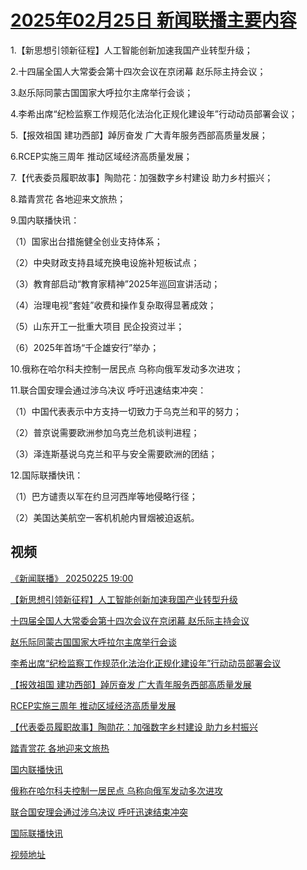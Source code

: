 # [2025年02月25日 新闻联播主要内容](https://tv.cctv.com/lm/xwlb/day/20250225.shtml)

1.【新思想引领新征程】人工智能创新加速我国产业转型升级；

2.十四届全国人大常委会第十四次会议在京闭幕 赵乐际主持会议；

3.赵乐际同蒙古国国家大呼拉尔主席举行会谈；

4.李希出席“纪检监察工作规范化法治化正规化建设年”行动动员部署会议；

5.【报效祖国 建功西部】踔厉奋发 广大青年服务西部高质量发展；

6.RCEP实施三周年 推动区域经济高质量发展；

7.【代表委员履职故事】陶勋花：加强数字乡村建设 助力乡村振兴；

8.踏青赏花 各地迎来文旅热；

9.国内联播快讯：

（1）国家出台措施健全创业支持体系；

（2）中央财政支持县域充换电设施补短板试点；

（3）教育部启动“教育家精神”2025年巡回宣讲活动；

（4）治理电视“套娃”收费和操作复杂取得显著成效；

（5）山东开工一批重大项目 民企投资过半；

（6）2025年首场“千企雄安行”举办；

10.俄称在哈尔科夫控制一居民点 乌称向俄军发动多次进攻；

11.联合国安理会通过涉乌决议 呼吁迅速结束冲突：

（1）中国代表表示中方支持一切致力于乌克兰和平的努力；

（2）普京说需要欧洲参加乌克兰危机谈判进程；

（3）泽连斯基说乌克兰和平与安全需要欧洲的团结；

12.国际联播快讯：

（1）巴方谴责以军在约旦河西岸等地侵略行径；

（2）美国达美航空一客机机舱内冒烟被迫返航。

## 视频

[《新闻联播》 20250225 19:00](https://tv.cctv.com/2025/02/25/VIDEWI1uMJzGS6SMW9x4lOSJ250225.shtml)

[【新思想引领新征程】人工智能创新加速我国产业转型升级](https://tv.cctv.com/2025/02/25/VIDEGzndzwYe8hs59z2z0zml250225.shtml)

[十四届全国人大常委会第十四次会议在京闭幕 赵乐际主持会议](https://tv.cctv.com/2025/02/25/VIDEMpXufUQdinroEfxPWJwo250225.shtml)

[赵乐际同蒙古国国家大呼拉尔主席举行会谈](https://tv.cctv.com/2025/02/25/VIDEmmo3lkKYC6w9uC5EUnKc250225.shtml)

[李希出席“纪检监察工作规范化法治化正规化建设年”行动动员部署会议](https://tv.cctv.com/2025/02/25/VIDEbGbVZdj4ClCOyhDj0guR250225.shtml)

[【报效祖国 建功西部】踔厉奋发 广大青年服务西部高质量发展](https://tv.cctv.com/2025/02/25/VIDEFKcogqdIyDVES3WlufPk250225.shtml)

[RCEP实施三周年 推动区域经济高质量发展](https://tv.cctv.com/2025/02/25/VIDEBXaLI2LkyYRGvfAlTZSi250225.shtml)

[【代表委员履职故事】陶勋花：加强数字乡村建设 助力乡村振兴](https://tv.cctv.com/2025/02/25/VIDEjk7ZkQP6a9Nty6FjQ7px250225.shtml)

[踏青赏花 各地迎来文旅热](https://tv.cctv.com/2025/02/25/VIDEXGAMUfO53pptw27kgyoW250225.shtml)

[国内联播快讯](https://tv.cctv.com/2025/02/25/VIDEBL9GzHw3aM7HsCA8RABa250225.shtml)

[俄称在哈尔科夫控制一居民点 乌称向俄军发动多次进攻](https://tv.cctv.com/2025/02/25/VIDEQEyg4EdUXCfJX1Fo1UiJ250225.shtml)

[联合国安理会通过涉乌决议 呼吁迅速结束冲突](https://tv.cctv.com/2025/02/25/VIDEJm9EY9vR4NLxuM7V36Zv250225.shtml)

[国际联播快讯](https://tv.cctv.com/2025/02/25/VIDEdWUTJvYvGsTwmUN2x4SG250225.shtml)

[视频地址](https://tv.cctv.com/lm/xwlb/day/20250225.shtml) 

